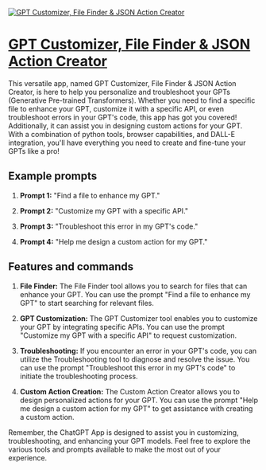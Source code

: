 [![GPT Customizer, File Finder & JSON Action Creator](https://files.oaiusercontent.com/file-sDoczgI1t9kygnHRxZReQhB0?se=2123-10-19T17%3A34%3A59Z&sp=r&sv=2021-08-06&sr=b&rscc=max-age%3D31536000%2C%20immutable&rscd=attachment%3B%20filename%3DIcon-1.jpg&sig=WeEY0ieR9BPyotEX6Iq0V7/F/6jW46UUXseRlbkP19w%3D)](https://chat.openai.com/g/g-iThwkWDbA-gpt-customizer-file-finder-json-action-creator)

# [GPT Customizer, File Finder & JSON Action Creator](https://chat.openai.com/g/g-iThwkWDbA-gpt-customizer-file-finder-json-action-creator)

This versatile app, named GPT Customizer, File Finder & JSON Action Creator, is here to help you personalize and troubleshoot your GPTs (Generative Pre-trained Transformers). Whether you need to find a specific file to enhance your GPT, customize it with a specific API, or even troubleshoot errors in your GPT's code, this app has got you covered! Additionally, it can assist you in designing custom actions for your GPT. With a combination of python tools, browser capabilities, and DALL-E integration, you'll have everything you need to create and fine-tune your GPTs like a pro!

## Example prompts

1. **Prompt 1:** "Find a file to enhance my GPT."

2. **Prompt 2:** "Customize my GPT with a specific API."

3. **Prompt 3:** "Troubleshoot this error in my GPT's code."

4. **Prompt 4:** "Help me design a custom action for my GPT."


## Features and commands

1. **File Finder:** The File Finder tool allows you to search for files that can enhance your GPT. You can use the prompt "Find a file to enhance my GPT" to start searching for relevant files.

2. **GPT Customization:** The GPT Customizer tool enables you to customize your GPT by integrating specific APIs. You can use the prompt "Customize my GPT with a specific API" to request customization.

3. **Troubleshooting:** If you encounter an error in your GPT's code, you can utilize the Troubleshooting tool to diagnose and resolve the issue. You can use the prompt "Troubleshoot this error in my GPT's code" to initiate the troubleshooting process.

4. **Custom Action Creation:** The Custom Action Creator allows you to design personalized actions for your GPT. You can use the prompt "Help me design a custom action for my GPT" to get assistance with creating a custom action.

Remember, the ChatGPT App is designed to assist you in customizing, troubleshooting, and enhancing your GPT models. Feel free to explore the various tools and prompts available to make the most out of your experience.